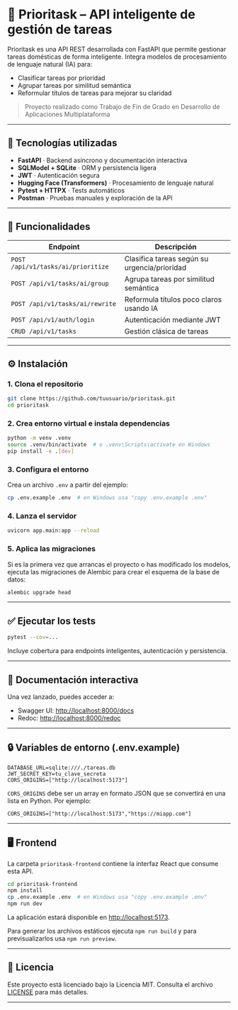 # 🔧 Prioritask – API inteligente de gestión de tareas

Prioritask es una API REST desarrollada con FastAPI que permite gestionar tareas domésticas de forma inteligente. Integra modelos de procesamiento de lenguaje natural (IA) para:
- Clasificar tareas por prioridad
- Agrupar tareas por similitud semántica
- Reformular títulos de tareas para mejorar su claridad

> Proyecto realizado como Trabajo de Fin de Grado en Desarrollo de Aplicaciones Multiplataforma 

---

## 🚀 Tecnologías utilizadas

- **FastAPI** · Backend asíncrono y documentación interactiva
- **SQLModel + SQLite** · ORM y persistencia ligera
- **JWT** · Autenticación segura
- **Hugging Face (Transformers)** · Procesamiento de lenguaje natural
- **Pytest + HTTPX** · Tests automáticos
- **Postman** · Pruebas manuales y exploración de la API


---

## 🧠 Funcionalidades

| Endpoint                           | Descripción                                  |
|------------------------------------|----------------------------------------------|
| `POST /api/v1/tasks/ai/prioritize` | Clasifica tareas según su urgencia/prioridad |
| `POST /api/v1/tasks/ai/group`      | Agrupa tareas por similitud semántica        |
| `POST /api/v1/tasks/ai/rewrite`    | Reformula títulos poco claros usando IA      |
| `POST /api/v1/auth/login`          | Autenticación mediante JWT                   |
| `CRUD /api/v1/tasks`               | Gestión clásica de tareas                    |

---

## ⚙️ Instalación

### 1. Clona el repositorio

```bash
git clone https://github.com/tuusuario/prioritask.git
cd prioritask
```

### 2. Crea entorno virtual e instala dependencias

```bash
python -m venv .venv
source .venv/bin/activate  # o .venv\Scripts\activate en Windows
pip install -e .[dev]
```

### 3. Configura el entorno

Crea un archivo `.env` a partir del ejemplo:

```bash
cp .env.example .env  # en Windows usa "copy .env.example .env"
```

### 4. Lanza el servidor

```bash
uvicorn app.main:app --reload
```

### 5. Aplica las migraciones

Si es la primera vez que arrancas el proyecto o has modificado los modelos,
ejecuta las migraciones de Alembic para crear el esquema de la base de datos:

```bash
alembic upgrade head
```

---

## ✅ Ejecutar los tests

```bash
pytest --cov=... 
```

Incluye cobertura para endpoints inteligentes, autenticación y persistencia.

---

## 🧪 Documentación interactiva

Una vez lanzado, puedes acceder a:

- Swagger UI: [http://localhost:8000/docs](http://localhost:8000/docs)
- Redoc: [http://localhost:8000/redoc](http://localhost:8000/redoc)

---

## 🔒 Variables de entorno (.env.example)

```env
DATABASE_URL=sqlite:///./tareas.db
JWT_SECRET_KEY=tu_clave_secreta
CORS_ORIGINS=["http://localhost:5173"]
```

`CORS_ORIGINS` debe ser un array en formato JSON que se convertirá en una lista en Python. Por ejemplo:

```env
CORS_ORIGINS=["http://localhost:5173","https://miapp.com"]
```

---

## 🖥️ Frontend

La carpeta `prioritask-frontend` contiene la interfaz React que consume esta API.

```bash
cd prioritask-frontend
npm install
cp .env.example .env  # en Windows usa "copy .env.example .env"
npm run dev
```
La aplicación estará disponible en [http://localhost:5173](http://localhost:5173).

Para generar los archivos estáticos ejecuta `npm run build` y para
previsualizarlos usa `npm run preview`.

---

## 📄 Licencia

Este proyecto está licenciado bajo la Licencia MIT. Consulta el archivo [LICENSE](LICENSE) para más detalles.

---